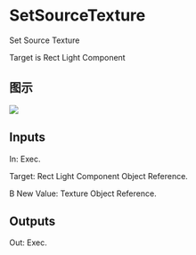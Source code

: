 # SetSourceTexture

Set Source Texture

Target is Rect Light Component

## 图示

![]($-20221218-20372790.png)

## Inputs

In: Exec.

Target: Rect Light Component Object Reference.

B New Value: Texture Object Reference.  

## Outputs

Out: Exec.

